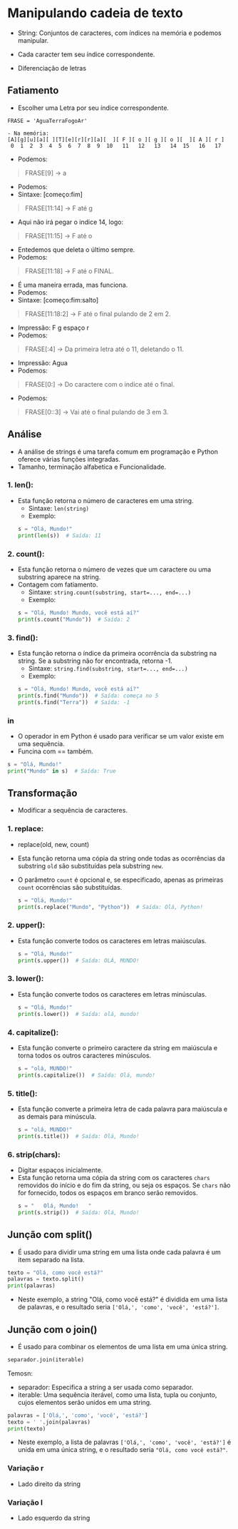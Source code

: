 # Manipulando cadeia de texto
- String: Conjuntos de caracteres, com índices na memória e podemos manipular.

- Cada caracter tem seu índice correspondente. 
- Diferenciação de letras
## Fatiamento
- Escolher uma Letra por seu índice correspondente. 
``` 
FRASE = 'AguaTerraFogoAr'

- Na memória:
[A][g][u][a][ ][T][e][r][r][a][  ][ F ][ o ][ g ][ o ][  ][ A ][ r ]
 0  1  2  3  4  5  6  7  8  9  10   11   12   13   14  15   16   17

```
- Podemos:
> FRASE[9] -> a
- Podemos: 
- Sintaxe: [começo:fim]
> FRASE[11:14] -> F até g
- Aqui não irá pegar o indice 14, logo:
>  FRASE[11:15] -> F até o 
- Entedemos que deleta o último sempre.
- Podemos:
>  FRASE[11:18] -> F até o FINAL. 
- É uma maneira errada, mas funciona.
- Podemos:
- Sintaxe: [começo:fim:salto]
>  FRASE[11:18:2] -> F até o final pulando de 2 em 2. 
- Impressão: F g espaço r
- Podemos:
>  FRASE[:4] -> Da primeira letra até o 11, deletando o 11.
- Impressão: Agua
- Podemos:
>  FRASE[0:] -> Do caractere com o indice até o final.
- Podemos:
> FRASE[0::3] -> Vai até o final pulando de 3 em 3.

## Análise 
- A análise de strings é uma tarefa comum em programação e Python oferece várias funções integradas.
- Tamanho, terminação alfabetica e Funcionalidade.

### 1. len():
-  Esta função retorna o número de caracteres em uma string.
    - Sintaxe: `len(string)`
    - Exemplo:
    ```python
    s = "Olá, Mundo!"
    print(len(s))  # Saída: 11
    ```

### 2. count():
 - Esta função retorna o número de vezes que um caractere ou uma substring aparece na string.
 - Contagem com fatiamento.
    - Sintaxe: `string.count(substring, start=..., end=...)`
    - Exemplo:
    ```python
    s = "Olá, Mundo! Mundo, você está aí?"
    print(s.count("Mundo"))  # Saída: 2
    ```

### 3. find():
 - Esta função retorna o índice da primeira ocorrência da substring na string. Se a substring não for encontrada, retorna -1.
    - Sintaxe: `string.find(substring, start=..., end=...)`
    - Exemplo:
    ```python
    s = "Olá, Mundo! Mundo, você está aí?"
    print(s.find("Mundo"))  # Saída: começa no 5
    print(s.find("Terra"))  # Saída: -1
    ```
### in
- O operador in em Python é usado para verificar se um valor existe em uma sequência.
- Funcina com == também. 
``` Python
s = "Olá, Mundo!"
print("Mundo" in s)  # Saída: True
```

## Transformação
- Modificar a sequência de caracteres.

### 1. replace:
- replace(old, new, count)
-  Esta função retorna uma cópia da string onde todas as ocorrências da substring `old` são substituídas pela substring `new`.
-  O parâmetro `count` é opcional e, se especificado, apenas as primeiras `count` ocorrências são substituídas.

    ```python
    s = "Olá, Mundo!"
    print(s.replace("Mundo", "Python"))  # Saída: Olá, Python!
    ```

### 2. upper():
- Esta função converte todos os caracteres em letras maiúsculas.
    ```python
    s = "Olá, Mundo!"
    print(s.upper())  # Saída: OLÁ, MUNDO!
    ```

### 3. lower(): 
- Esta função converte todos os caracteres em letras minúsculas.
    ```python
    s = "Olá, Mundo!"
    print(s.lower())  # Saída: olá, mundo!
    ```

### 4. capitalize(): 
- Esta função converte o primeiro caractere da string em maiúscula e torna todos os outros caracteres minúsculos.
    ```python
    s = "olá, MUNDO!"
    print(s.capitalize())  # Saída: Olá, mundo!
    ```

### 5. title():
- Esta função converte a primeira letra de cada palavra para maiúscula e as demais para minúscula.
    ```python
    s = "olá, MUNDO!"
    print(s.title())  # Saída: Olá, Mundo!
    ```

### 6. strip(chars):
- Digitar espaços inicialmente. 
- Esta função retorna uma cópia da string com os caracteres `chars` removidos do início e do fim da string, ou seja os espaços. Se `chars` não for fornecido, todos os espaços em branco serão removidos.
    ```python
    s = "   Olá, Mundo!   "
    print(s.strip())  # Saída: Olá, Mundo!
    ```

## Junção com split()
- É usado para dividir uma string em uma lista onde cada palavra é um item separado na lista.

```python
texto = "Olá, como você está?"
palavras = texto.split()
print(palavras)
```

- Neste exemplo, a string "Olá, como você está?" é dividida em uma lista de palavras, e o resultado seria `['Olá,', 'como', 'você', 'está?']`.

## Junção com o join()
- É usado para combinar os elementos de uma lista em uma única string.

```python
separador.join(iterable)
```
Temosn: 
- separador: Especifica a string a ser usada como separador.
- iterable: Uma sequência iterável, como uma lista, tupla ou conjunto, cujos elementos serão unidos em uma string.

```python
palavras = ['Olá,', 'como', 'você', 'está?']
texto = ' '.join(palavras)
print(texto)
```

- Neste exemplo, a lista de palavras `['Olá,', 'como', 'você', 'está?']` é unida em uma única string, e o resultado seria `"Olá, como você está?"`.

### Variação r
- Lado direito da string

### Variação l
- Lado esquerdo da string